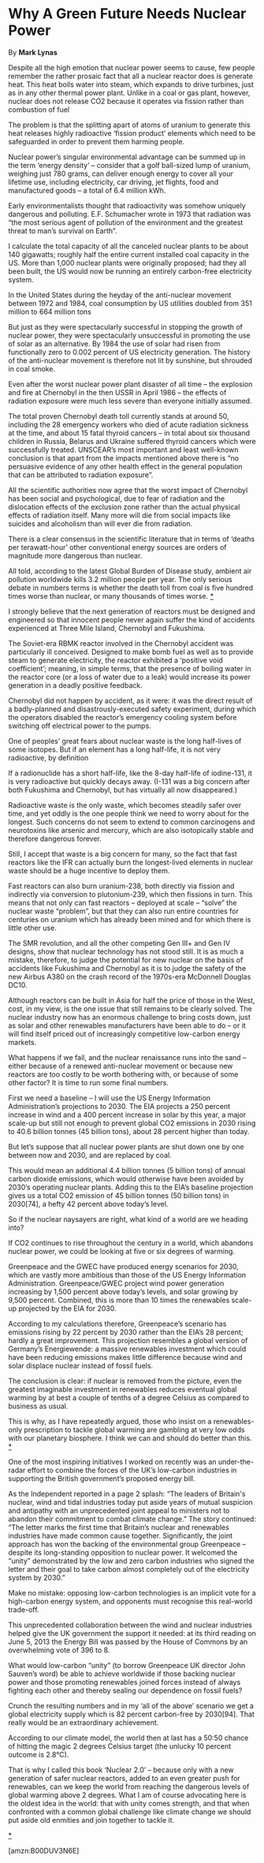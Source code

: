 Why A Green Future Needs Nuclear Power
======================================

By **Mark Lynas**

Despite all the high emotion that nuclear power seems to cause, few people
remember the rather prosaic fact that all a nuclear reactor does is generate
heat. This heat boils water into steam, which expands to drive turbines, just as
in any other thermal power plant. Unlike in a coal or gas plant, however,
nuclear does not release CO2 because it operates via fission rather than
combustion of fuel


The problem is that the splitting apart of atoms of uranium to generate this
heat releases highly radioactive ‘fission product’ elements which need to be
safeguarded in order to prevent them harming people.


Nuclear power’s singular environmental advantage can be summed up in the term
‘energy density’ – consider that a golf ball-sized lump of uranium, weighing
just 780 grams, can deliver enough energy to cover all your lifetime use,
including electricity, car driving, jet flights, food and manufactured goods – a
total of 6.4 million kWh.


Early environmentalists thought that radioactivity was somehow uniquely
dangerous and polluting. E.F. Schumacher wrote in 1973 that radiation was “the
most serious agent of pollution of the environment and the greatest threat to
man’s survival on Earth”.


I calculate the total capacity of all the canceled nuclear plants to be about
140 gigawatts; roughly half the entire current installed coal capacity in the
US. More than 1,000 nuclear plants were originally proposed; had they all been
built, the US would now be running an entirely carbon-free electricity system.


In the United States during the heyday of the anti-nuclear movement between 1972
and 1984, coal consumption by US utilities doubled from 351 million to 664
million tons


But just as they were spectacularly successful in stopping the growth of nuclear
power, they were spectacularly unsuccessful in promoting the use of solar as an
alternative. By 1984 the use of solar had risen from functionally zero to 0.002
percent of US electricity generation. The history of the anti-nuclear movement
is therefore not lit by sunshine, but shrouded in coal smoke.


Even after the worst nuclear power plant disaster of all time – the explosion
and fire at Chernobyl in the then USSR in April 1986 – the effects of radiation
exposure were much less severe than everyone initially assumed.


The total proven Chernobyl death toll currently stands at around 50, including
the 28 emergency workers who died of acute radiation sickness at the time, and
about 15 fatal thyroid cancers – in total about six thousand children in Russia,
Belarus and Ukraine suffered thyroid cancers which were successfully treated.
UNSCEAR’s most important and least well-known conclusion is that apart from the
impacts mentioned above there is “no persuasive evidence of any other health
effect in the general population that can be attributed to radiation exposure”.


All the scientific authorities now agree that the worst impact of Chernobyl has
been social and psychological, due to fear of radiation and the dislocation
effects of the exclusion zone rather than the actual physical effects of
radiation itself. Many more will die from social impacts like suicides and
alcoholism than will ever die from radiation.


There is a clear consensus in the scientific literature that in terms of ‘deaths
per terawatt-hour’ other conventional energy sources are orders of magnitude
more dangerous than nuclear.


All told, according to the latest Global Burden of Disease study, ambient air
pollution worldwide kills 3.2 million people per year. The only serious debate
in numbers terms is whether the death toll from coal is five hundred times worse
than nuclear, or many thousands of times worse. [\*](#ASIN:B00DUV3N6E;LOC:559)


I strongly believe that the next generation of reactors must be designed and
engineered so that innocent people never again suffer the kind of accidents
experienced at Three Mile Island, Chernobyl and Fukushima.


The Soviet-era RBMK reactor involved in the Chernobyl accident was particularly
ill conceived. Designed to make bomb fuel as well as to provide steam to
generate electricity, the reactor exhibited a ‘positive void coefficient’;
meaning, in simple terms, that the presence of boiling water in the reactor core
(or a loss of water due to a leak) would increase its power generation in a
deadly positive feedback.


Chernobyl did not happen by accident, as it were: it was the direct result of a
badly-planned and disastrously-executed safety experiment, during which the
operators disabled the reactor’s emergency cooling system before switching off
electrical power to the pumps.


One of peoples’ great fears about nuclear waste is the long half-lives of some
isotopes. But if an element has a long half-life, it is not very radioactive, by
definition


If a radionuclide has a short half-life, like the 8-day half-life of iodine-131,
it is very radioactive but quickly decays away. (I-131 was a big concern after
both Fukushima and Chernobyl, but has virtually all now disappeared.)


Radioactive waste is the only waste, which becomes steadily safer over time, and
yet oddly is the one people think we need to worry about for the longest. Such
concerns do not seem to extend to common carcinogens and neurotoxins like
arsenic and mercury, which are also isotopically stable and therefore dangerous
forever.


Still, I accept that waste is a big concern for many, so the fact that fast
reactors like the IFR can actually burn the longest-lived elements in nuclear
waste should be a huge incentive to deploy them.


Fast reactors can also burn uranium-238, both directly via fission and
indirectly via conversion to plutonium-239, which then fissions in turn. This
means that not only can fast reactors – deployed at scale – “solve” the nuclear
waste “problem”, but that they can also run entire countries for centuries on
uranium which has already been mined and for which there is little other use.


The SMR revolution, and all the other competing Gen III+ and Gen IV designs,
show that nuclear technology has not stood still. It is as much a mistake,
therefore, to judge the potential for new nuclear on the basis of accidents like
Fukushima and Chernobyl as it is to judge the safety of the new Airbus A380 on
the crash record of the 1970s-era McDonnell Douglas DC10.


Although reactors can be built in Asia for half the price of those in the West,
cost, in my view, is the one issue that still remains to be clearly solved. The
nuclear industry now has an enormous challenge to bring costs down, just as
solar and other renewables manufacturers have been able to do – or it will find
itself priced out of increasingly competitive low-carbon energy markets.


What happens if we fail, and the nuclear renaissance runs into the sand – either
because of a renewed anti-nuclear movement or because new reactors are too
costly to be worth bothering with, or because of some other factor? It is time
to run some final numbers.


First we need a baseline – I will use the US Energy Information Administration’s
projections to 2030. The EIA projects a 250 percent increase in wind and a 400
percent increase in solar by this year, a major scale-up but still not enough to
prevent global CO2 emissions in 2030 rising to 40.6 billion tonnes (45 billion
tons), about 28 percent higher than today.


But let’s suppose that all nuclear power plants are shut down one by one between
now and 2030, and are replaced by coal.


This would mean an additional 4.4 billion tonnes (5 billion tons) of annual
carbon dioxide emissions, which would otherwise have been avoided by 2030’s
operating nuclear plants. Adding this to the EIA’s baseline projection gives us
a total CO2 emission of 45 billion tonnes (50 billion tons) in 2030[74], a hefty
42 percent above today’s level.


So if the nuclear naysayers are right, what kind of a world are we heading into?


If CO2 continues to rise throughout the century in a world, which abandons
nuclear power, we could be looking at five or six degrees of warming.


Greenpeace and the GWEC have produced energy scenarios for 2030, which are
vastly more ambitious than those of the US Energy Information Administration.
Greenpeace/GWEC project wind power generation increasing by 1,500 percent above
today’s levels, and solar growing by 9,500 percent. Combined, this is more than
10 times the renewables scale-up projected by the EIA for 2030.


According to my calculations therefore, Greenpeace’s scenario has emissions
rising by 22 percent by 2030 rather than the EIA’s 28 percent; hardly a great
improvement. This projection resembles a global version of Germany’s
Energiewende: a massive renewables investment which could have been reducing
emissions makes little difference because wind and solar displace nuclear
instead of fossil fuels.


The conclusion is clear: if nuclear is removed from the picture, even the
greatest imaginable investment in renewables reduces eventual global warming by
at best a couple of tenths of a degree Celsius as compared to business as usual.


This is why, as I have repeatedly argued, those who insist on a renewables-only
prescription to tackle global warming are gambling at very low odds with our
planetary biosphere. I think we can and should do better than this.
[\*](#ASIN:B00DUV3N6E;LOC:823)


One of the most inspiring initiatives I worked on recently was an
under-the-radar effort to combine the forces of the UK’s low-carbon industries
in supporting the British government’s proposed energy bill.


As the Independent reported in a page 2 splash: “The leaders of Britain's
nuclear, wind and tidal industries today put aside years of mutual suspicion and
antipathy with an unprecedented joint appeal to ministers not to abandon their
commitment to combat climate change.” The story continued: “The letter marks the
first time that Britain’s nuclear and renewables industries have made common
cause together. Significantly, the joint approach has won the backing of the
environmental group Greenpeace – despite its long-standing opposition to nuclear
power. It welcomed the “unity” demonstrated by the low and zero carbon
industries who signed the letter and their goal to take carbon almost completely
out of the electricity system by 2030.”


Make no mistake: opposing low-carbon technologies is an implicit vote for a
high-carbon energy system, and opponents must recognise this real-world
trade-off.


This unprecedented collaboration between the wind and nuclear industries helped
give the UK government the support it needed: at its third reading on June 5,
2013 the Energy Bill was passed by the House of Commons by an overwhelming vote
of 396 to 8.


What would low-carbon “unity” (to borrow Greenpeace UK director John Sauven’s
word) be able to achieve worldwide if those backing nuclear power and those
promoting renewables joined forces instead of always fighting each other and
thereby sealing our dependence on fossil fuels?


Crunch the resulting numbers and in my ‘all of the above’ scenario we get a
global electricity supply which is 82 percent carbon-free by 2030[94]. That
really would be an extraordinary achievement.


According to our climate model, the world then at last has a 50:50 chance of
hitting the magic 2 degrees Celsius target (the unlucky 10 percent outcome is
2.8°C).


That is why I called this book ‘Nuclear 2.0’ – because only with a new
generation of safer nuclear reactors, added to an even greater push for
renewables, can we keep the world from reaching the dangerous levels of global
warming above 2 degrees. What I am of course advocating here is the oldest idea
in the world: that with unity comes strength, and that when confronted with a
common global challenge like climate change we should put aside old enmities and
join together to tackle it.


 [\*](#ASIN:B00DUV3N6E;LOC:659)

[amzn:B00DUV3N6E]

